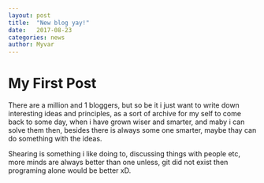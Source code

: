```yaml
---
layout: post
title:  "New blog yay!"
date:   2017-08-23
categories: news
author: Myvar
---
```

# My First Post
There are a million and 1 bloggers, but so be it i just want to write down interesting ideas and principles, as a sort of archive for my self to come back to some day, when i have grown wiser and smarter, and maby i can solve them then, besides there is always some one smarter, maybe thay can do something with the ideas.

Shearing is something i like doing to, discussing things with people etc, more minds are always better than one unless, git did not exist then programing alone would be better xD.
